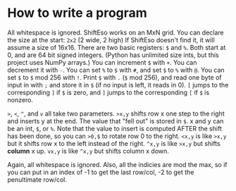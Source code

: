 # How to write a program

All whitespace is ignored.
ShiftEso works on an MxN grid. You can declare the size at the start:
`2x2` (2 wide, 2 high)
If ShiftEso doesn't find it, it will assume a size of 16x16. There are two basic registers: `$` and `%`. Both start at 0, and are 64 bit signed integers. (Python has unlimited size ints, but this project uses NumPy arrays.) You can increment `$` with `+`. You can decrement it with `-`. You can set `%` to `$` with `#`, and set `$` to `%` with `@`. You can set `$` to `$` mod 256 with `!`. Print `$` with `.` (`$` mod 256), and read one byte of input in with `;` and store it in `$` (if no input is left, it reads in 0). `[` jumps to the corresponding `]` if `$` is zero, and `]` jumps to the corresponding `[` if `$` is nonzero.

`>`, `<`, `^`, and `v` all take two parameters.
`>x,y` shifts row x one step  to the right and inserts y at the end. The value that "fell out" is stored in `$`. x and y can be an int, `$`, or `%`. Note that the value to insert is computed AFTER the shift has been done, so you can `>0,$` to rotate row 0 to the right.
`<x,y` is like `>x,y` but it shifts row x to the left instead of the right.
`^x,y` is like `>x,y` but shifts **column** x up.
`vx,y` is like `^x,y` but shifts column x down.

Again, all whitespace is ignored.
Also, all the indicies are mod the max, so if you can put in an index of -1 to get the last row/col, -2 to get the penultimate row/col.
